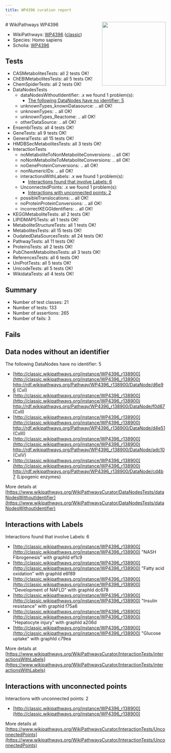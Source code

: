 ```yaml
---
title: WP4396 curation report
---
```


<img style="float: right; width: 200px" src="https://upload.wikimedia.org/wikipedia/commons/thumb/8/83/Wplogo_with_text_500.png/640px-Wplogo_with_text_500.png" />
# WikiPathways WP4396

* WikiPathways: [WP4396](https://wikipathways.org/pathways/WP4396) ([classic](https://classic.wikipathways.org/instance/WP4396))
* Species: Homo sapiens
* Scholia: [WP4396](https://scholia.toolforge.org/wikipathways/WP4396)
## Tests
* CASMetabolitesTests: all 2 tests OK!
* ChEBIMetabolitesTests: all 5 tests OK!
* ChemSpiderTests: all 2 tests OK!
* DataNodesTests
    * dataNodesWithoutIdentifier: .x we found 1 problem(s):
        * [The following DataNodes have no identifier: 5](#d2d32fa4)
    * unknownTypes_knownDatasource: .. all OK!
    * unknownTypes: .. all OK!
    * unknownTypes_Reactome: .. all OK!
    * otherDataSource: .. all OK!
* EnsemblTests: all 4 tests OK!
* GeneTests: all 9 tests OK!
* GeneralTests: all 15 tests OK!
* HMDBSecMetabolitesTests: all 3 tests OK!
* InteractionTests
    * noMetaboliteToNonMetaboliteConversions: .. all OK!
    * noNonMetaboliteToMetaboliteConversions: .. all OK!
    * noGeneProteinConversions: .. all OK!
    * nonNumericIDs: .. all OK!
    * interactionsWithLabels: .x we found 1 problem(s):
        * [Interactions found that involve Labels: 6](#630d267d)
    * UnconnectedPoints: .x we found 1 problem(s):
        * [Interactions with unconnected points: 2](#35a61ada)
    * possibleTranslocations: .. all OK!
    * noProteinProteinConversions: .. all OK!
    * incorrectKEGGIdentifiers: .. all OK!
* KEGGMetaboliteTests: all 2 tests OK!
* LIPIDMAPSTests: all 1 tests OK!
* MetaboliteStructureTests: all 1 tests OK!
* MetabolitesTests: all 15 tests OK!
* OudatedDataSourcesTests: all 24 tests OK!
* PathwayTests: all 11 tests OK!
* ProteinsTests: all 2 tests OK!
* PubChemMetabolitesTests: all 3 tests OK!
* ReferencesTests: all 6 tests OK!
* UniProtTests: all 5 tests OK!
* UnicodeTests: all 5 tests OK!
* WikidataTests: all 4 tests OK!


## Summary

* Number of test classes: 21
* Number of tests: 133
* Number of assertions: 265
* Number of fails: 3

## Fails

<a name="d2d32fa4" />

## Data nodes without an identifier

The following DataNodes have no identifier: 5

* [http://classic.wikipathways.org/instance/WP4396_r138900](http://classic.wikipathways.org/instance/WP4396_r138900) http://rdf.wikipathways.org/Pathway/WP4396_r138900/DataNode/d6e96 (CxI)
* [http://classic.wikipathways.org/instance/WP4396_r138900](http://classic.wikipathways.org/instance/WP4396_r138900) http://rdf.wikipathways.org/Pathway/WP4396_r138900/DataNode/f0d67 (CxII)
* [http://classic.wikipathways.org/instance/WP4396_r138900](http://classic.wikipathways.org/instance/WP4396_r138900) http://rdf.wikipathways.org/Pathway/WP4396_r138900/DataNode/d4e51 (CxIII)
* [http://classic.wikipathways.org/instance/WP4396_r138900](http://classic.wikipathways.org/instance/WP4396_r138900) http://rdf.wikipathways.org/Pathway/WP4396_r138900/DataNode/adc10 (CxIV)
* [http://classic.wikipathways.org/instance/WP4396_r138900](http://classic.wikipathways.org/instance/WP4396_r138900) http://rdf.wikipathways.org/Pathway/WP4396_r138900/DataNode/cd4b7 (Lipogenic enzymes)


More details at [https://www.wikipathways.org/WikiPathwaysCurator/DataNodesTests/dataNodesWithoutIdentifier](https://www.wikipathways.org/WikiPathwaysCurator/DataNodesTests/dataNodesWithoutIdentifier)

<a name="630d267d" />

## Interactions with Labels

Interactions found that involve Labels: 6

* [http://classic.wikipathways.org/instance/WP4396_r138900](http://classic.wikipathways.org/instance/WP4396_r138900) "NASH
Fibrogenesis" with graphId ef1c9
* [http://classic.wikipathways.org/instance/WP4396_r138900](http://classic.wikipathways.org/instance/WP4396_r138900) "Fatty acid oxidation" with graphId e6f89
* [http://classic.wikipathways.org/instance/WP4396_r138900](http://classic.wikipathways.org/instance/WP4396_r138900) "Development of NAFLD" with graphId dc678
* [http://classic.wikipathways.org/instance/WP4396_r138900](http://classic.wikipathways.org/instance/WP4396_r138900) "Insulin resistance" with graphId f75a6
* [http://classic.wikipathways.org/instance/WP4396_r138900](http://classic.wikipathways.org/instance/WP4396_r138900) "Hepatocyte injury" with graphId a206d
* [http://classic.wikipathways.org/instance/WP4396_r138900](http://classic.wikipathways.org/instance/WP4396_r138900) "Glucose uptake" with graphId c79ea


More details at [https://www.wikipathways.org/WikiPathwaysCurator/InteractionTests/interactionsWithLabels](https://www.wikipathways.org/WikiPathwaysCurator/InteractionTests/interactionsWithLabels)

<a name="35a61ada" />

## Interactions with unconnected points

Interactions with unconnected points: 2

* [http://classic.wikipathways.org/instance/WP4396_r138900](http://classic.wikipathways.org/instance/WP4396_r138900)


More details at [https://www.wikipathways.org/WikiPathwaysCurator/InteractionTests/UnconnectedPoints](https://www.wikipathways.org/WikiPathwaysCurator/InteractionTests/UnconnectedPoints)

